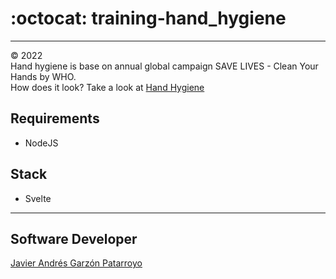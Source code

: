 # :octocat: training-hand_hygiene
- - -
:copyright: 2022  
Hand hygiene is base on annual global campaign SAVE LIVES - Clean Your Hands by WHO.  
How does it look? Take a look at [Hand Hygiene](https://hand-hygiene.netlify.app/)
## Requirements
* NodeJS
## Stack
* Svelte
- - -
## Software Developer
[Javier Andrés Garzón Patarroyo](https://javierandres.dev)
